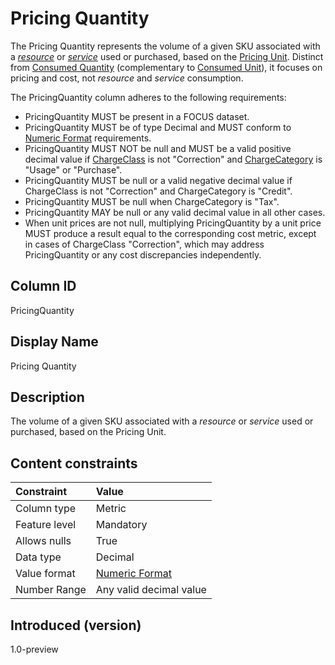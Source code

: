 # Pricing Quantity

The Pricing Quantity represents the volume of a given SKU associated with a [*resource*](#glossary:resource) or [*service*](#glossary:service) used or purchased, based on the [Pricing Unit](#pricingunit). Distinct from [Consumed Quantity](#consumedquantity) (complementary to [Consumed Unit](#consumedunit)), it focuses on pricing and cost, not *resource* and *service* consumption.

The PricingQuantity column adheres to the following requirements:

* PricingQuantity MUST be present in a FOCUS dataset.
* PricingQuantity MUST be of type Decimal and MUST conform to [Numeric Format](#numericformat) requirements.
* PricingQuantity MUST NOT be null and MUST be a valid positive decimal value if [ChargeClass](#chargeclass) is not "Correction" and [ChargeCategory](#chargecategory) is "Usage" or "Purchase".
* PricingQuantity MUST be null or a valid negative decimal value if ChargeClass is not "Correction" and ChargeCategory is "Credit".
* PricingQuantity MUST be null when ChargeCategory is "Tax".
* PricingQuantity MAY be null or any valid decimal value in all other cases.
* When unit prices are not null, multiplying PricingQuantity by a unit price MUST produce a result equal to the corresponding cost metric, except in cases of ChargeClass "Correction", which may address PricingQuantity or any cost discrepancies independently.

## Column ID

PricingQuantity

## Display Name

Pricing Quantity

## Description

The volume of a given SKU associated with a *resource* or *service* used or purchased, based on the Pricing Unit.

## Content constraints

|    Constraint   |      Value                |
|:----------------|:--------------------------|
| Column type     | Metric                    |
| Feature level   | Mandatory                 |
| Allows nulls    | True                      |
| Data type       | Decimal                   |
| Value format    | [Numeric Format](#numericformat) |
| Number Range    | Any valid decimal value   |

## Introduced (version)

1.0-preview
